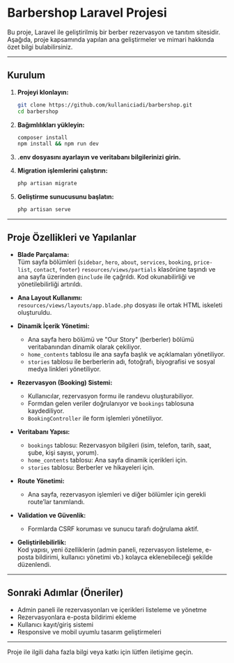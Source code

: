 # Barbershop Laravel Projesi

Bu proje, Laravel ile geliştirilmiş bir berber rezervasyon ve tanıtım sitesidir.  
Aşağıda, proje kapsamında yapılan ana geliştirmeler ve mimari hakkında özet bilgi bulabilirsiniz.

---

## Kurulum

1. **Projeyi klonlayın:**
   ```bash
   git clone https://github.com/kullaniciadi/barbershop.git
   cd barbershop
   ```

2. **Bağımlılıkları yükleyin:**
   ```bash
   composer install
   npm install && npm run dev
   ```

3. **.env dosyasını ayarlayın ve veritabanı bilgilerinizi girin.**

4. **Migration işlemlerini çalıştırın:**
   ```bash
   php artisan migrate
   ```

5. **Geliştirme sunucusunu başlatın:**
   ```bash
   php artisan serve
   ```

---

## Proje Özellikleri ve Yapılanlar

- **Blade Parçalama:**  
  Tüm sayfa bölümleri (`sidebar`, `hero`, `about`, `services`, `booking`, `price-list`, `contact`, `footer`) `resources/views/partials` klasörüne taşındı ve ana sayfa üzerinden `@include` ile çağrıldı. Kod okunabilirliği ve yönetilebilirliği artırıldı.

- **Ana Layout Kullanımı:**  
  `resources/views/layouts/app.blade.php` dosyası ile ortak HTML iskeleti oluşturuldu.

- **Dinamik İçerik Yönetimi:**  
  - Ana sayfa hero bölümü ve "Our Story" (berberler) bölümü veritabanından dinamik olarak çekiliyor.
  - `home_contents` tablosu ile ana sayfa başlık ve açıklamaları yönetiliyor.
  - `stories` tablosu ile berberlerin adı, fotoğrafı, biyografisi ve sosyal medya linkleri yönetiliyor.

- **Rezervasyon (Booking) Sistemi:**  
  - Kullanıcılar, rezervasyon formu ile randevu oluşturabiliyor.
  - Formdan gelen veriler doğrulanıyor ve `bookings` tablosuna kaydediliyor.
  - `BookingController` ile form işlemleri yönetiliyor.

- **Veritabanı Yapısı:**  
  - `bookings` tablosu: Rezervasyon bilgileri (isim, telefon, tarih, saat, şube, kişi sayısı, yorum).
  - `home_contents` tablosu: Ana sayfa dinamik içerikleri için.
  - `stories` tablosu: Berberler ve hikayeleri için.

- **Route Yönetimi:**  
  - Ana sayfa, rezervasyon işlemleri ve diğer bölümler için gerekli route’lar tanımlandı.

- **Validation ve Güvenlik:**  
  - Formlarda CSRF koruması ve sunucu tarafı doğrulama aktif.

- **Geliştirilebilirlik:**  
  Kod yapısı, yeni özelliklerin (admin paneli, rezervasyon listeleme, e-posta bildirimi, kullanıcı yönetimi vb.) kolayca eklenebileceği şekilde düzenlendi.

---

## Sonraki Adımlar (Öneriler)

- Admin paneli ile rezervasyonları ve içerikleri listeleme ve yönetme
- Rezervasyonlara e-posta bildirimi ekleme
- Kullanıcı kayıt/giriş sistemi
- Responsive ve mobil uyumlu tasarım geliştirmeleri

---

Proje ile ilgili daha fazla bilgi veya katkı için lütfen iletişime geçin.